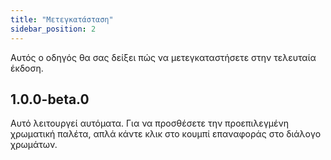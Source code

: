 ```yaml
---
title: "Μετεγκατάσταση"
sidebar_position: 2
---
```


Αυτός ο οδηγός θα σας δείξει πώς να μετεγκαταστήσετε στην τελευταία έκδοση.

## 1.0.0-beta.0

Αυτό λειτουργεί αυτόματα. Για να προσθέσετε την προεπιλεγμένη χρωματική παλέτα, απλά κάντε κλικ στο κουμπί επαναφοράς στο διάλογο χρωμάτων.
